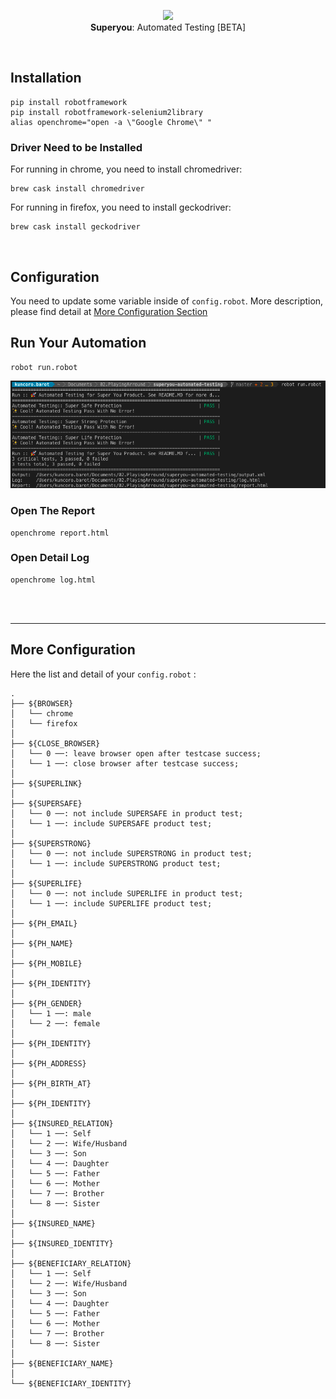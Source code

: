 <p align="center">
  <img src="https://i.ibb.co/djnLFxG/ux-design.png" height="80" /><br/>
  <span><b>Superyou</b>: <span>Automated Testing [BETA]</span></a>
</p>
  
<br/>

## Installation

```
pip install robotframework
pip install robotframework-selenium2library
alias openchrome="open -a \"Google Chrome\" "
```

### Driver Need to be Installed
For running in chrome, you need to install chromedriver:
```
brew cask install chromedriver
```
For running in firefox, you need to install geckodriver:
```
brew cask install geckodriver
```
<br/>

## Configuration

You need to update some variable inside of `config.robot`. 
More description, please find detail at <a href="#more-configuration">More Configuration Section</a>
<br/>

## Run Your Automation

```
robot run.robot
```
<img src="assets/run-robot.png" /><br/>
### Open The Report
```
openchrome report.html
```
### Open Detail Log
```
openchrome log.html
```

<br/><br/><hr/>
## More Configuration
Here the list and detail of your `config.robot` :
```
.
├── ${BROWSER}
│   └── chrome
│   └── firefox
│
├── ${CLOSE_BROWSER}
│   └── 0 ──: leave browser open after testcase success;
│   └── 1 ──: close browser after testcase success;
│
├── ${SUPERLINK}
│
├── ${SUPERSAFE}
│   └── 0 ──: not include SUPERSAFE in product test;
│   └── 1 ──: include SUPERSAFE product test;
│
├── ${SUPERSTRONG}
│   └── 0 ──: not include SUPERSTRONG in product test;
│   └── 1 ──: include SUPERSTRONG product test;
│
├── ${SUPERLIFE}
│   └── 0 ──: not include SUPERLIFE in product test;
│   └── 1 ──: include SUPERLIFE product test;
│
├── ${PH_EMAIL}
│
├── ${PH_NAME}
│
├── ${PH_MOBILE}
│
├── ${PH_IDENTITY}
│
├── ${PH_GENDER}
│   └── 1 ──: male 
│   └── 2 ──: female
│
├── ${PH_IDENTITY}
│
├── ${PH_ADDRESS}
│
├── ${PH_BIRTH_AT}
│
├── ${PH_IDENTITY}
│
├── ${INSURED_RELATION}
│   └── 1 ──: Self
│   └── 2 ──: Wife/Husband
│   └── 3 ──: Son
│   └── 4 ──: Daughter
│   └── 5 ──: Father
│   └── 6 ──: Mother
│   └── 7 ──: Brother
│   └── 8 ──: Sister
│
├── ${INSURED_NAME}
│
├── ${INSURED_IDENTITY}
│
├── ${BENEFICIARY_RELATION}
│   └── 1 ──: Self
│   └── 2 ──: Wife/Husband
│   └── 3 ──: Son
│   └── 4 ──: Daughter
│   └── 5 ──: Father
│   └── 6 ──: Mother
│   └── 7 ──: Brother
│   └── 8 ──: Sister
│
├── ${BENEFICIARY_NAME}
│
└── ${BENEFICIARY_IDENTITY}
```

